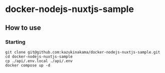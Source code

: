 # docker-nodejs-nuxtjs-sample

## How to use

### Starting

```
git clone git@github.com:kazukinakama/docker-nodejs-nuxtjs-sample.git
cd docker-nodejs-nuxtjs-sample
cp ./api/.env.local ./api/.env
docker compose up -d
```

